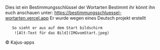 Dies ist ein Bestimmungsschlüssel der Wortarten Bestimmt ihr könnt ihn euch anschauen unter:
https://bestimmungsschluessel-wortarten.vercel.app
Er wurde wegen eines Deutsch projekt erstellt 

       So sieht er aus auf dem Start bildschirm
        ![Alt-Text für das Bild](IMGvomStart.jpeg)

&copy; Kajus-apps
